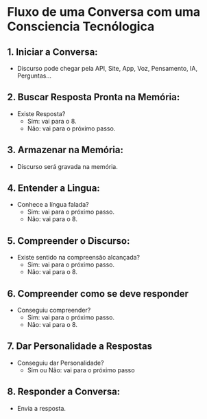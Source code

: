# Fluxo de uma Conversa com uma Consciencia Tecnólogica

## 1. **Iniciar a Conversa:**

- Discurso pode chegar pela API, Site, App, Voz, Pensamento, IA, Perguntas...

## 2. **Buscar Resposta Pronta na Memória:**

- Existe Resposta?
  - Sim: vai para o 8.
  - Não: vai para o próximo passo.

## 3. **Armazenar na Memória:**

- Discurso será gravada na memória.

## 4. **Entender a Lingua:**

- Conhece a língua falada?
  - Sim: vai para o próximo passo.
  - Não: vai para o 8.

## 5. **Compreender o Discurso:**

- Existe sentido na compreensão alcançada?
  - Sim: vai para o próximo passo.
  - Não: vai para o 8.

## 6. **Compreender como se deve responder**

- Conseguiu compreender?
  - Sim: vai para o próximo passo.
  - Não: vai para o 8.

## 7. **Dar Personalidade a Respostas**

- Conseguiu dar Personalidade?
  - Sim ou Não: vai para o próximo passo

## 8. **Responder a Conversa:**

- Envia a resposta.
